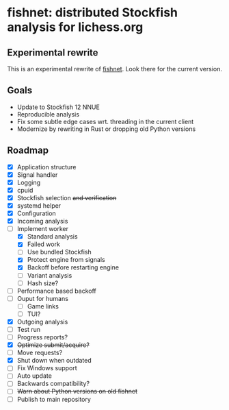 fishnet: distributed Stockfish analysis for lichess.org
=======================================================

Experimental rewrite
--------------------

This is an experimental rewrite of [fishnet](https://github.com/niklasf/fishnet).
Look there for the current version.

Goals
-----

* Update to Stockfish 12 NNUE
* Reproducible analysis
* Fix some subtle edge cases wrt. threading in the current client
* Modernize by rewriting in Rust or dropping old Python versions

Roadmap
-------

* [x] Application structure
* [x] Signal handler
* [x] Logging
* [x] cpuid
* [x] Stockfish selection ~~and verification~~
* [x] systemd helper
* [x] Configuration
* [x] Incoming analysis
* [ ] Implement worker
  * [x] Standard analysis
  * [x] Failed work
  * [ ] Use bundled Stockfish
  * [x] Protect engine from signals
  * [x] Backoff before restarting engine
  * [ ] Variant analysis
  * [ ] Hash size?
* [ ] Performance based backoff
* [ ] Ouput for humans
  * [ ] Game links
  * [ ] TUI?
* [x] Outgoing analysis
* [ ] Test run
* [ ] Progress reports?
* [x] ~~Optimize submit/acquire?~~
* [ ] Move requests?
* [x] Shut down when outdated
* [ ] Fix Windows support
* [ ] Auto update
* [ ] Backwards compatibility?
* [ ] ~~Warn about Python versions on old fishnet~~
* [ ] Publish to main repository

